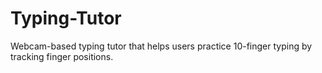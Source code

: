 # Typing-Tutor
Webcam-based typing tutor that helps users practice 10-finger typing by tracking finger positions.
